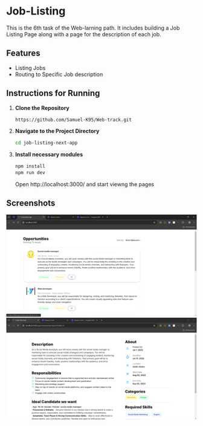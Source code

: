 # Job-Listing

This is the 6th task of the Web-larning path. It includes building a Job Listing Page along with a page for the description of each job.

## Features

- Listing Jobs
- Routing to Specific Job description

## Instructions for Running

1. **Clone the Repository**

   ```bash
   https://github.com/Samuel-K95/Web-track.git
   ```

2. **Navigate to the Project Directory**

   ```bash
   cd job-listing-next-app
   ```

3. **Install necessary modules**

   ```bash
   npm install
   npm run dev
   ```

   Open http://localhost:3000/ and start viewng the pages

## Screenshots

![First](images/first.png)
![Second](images/second.png)
